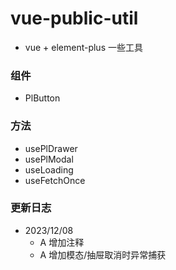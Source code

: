 # vue-public-util
* vue + element-plus 一些工具
### 组件
* PlButton
### 方法
* usePlDrawer
* usePlModal
* useLoading
* useFetchOnce


### 更新日志
- 2023/12/08
    * A 增加注释
    * A 增加模态/抽屉取消时异常捕获